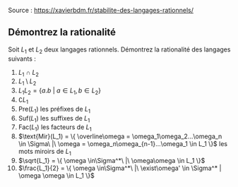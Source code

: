 Source : https://xavierbdm.fr/stabilite-des-langages-rationnels/

## Démontrez la rationalité 
Soit $L_1$ et $L_2$ deux langages rationnels.
Démontrez la rationalité des langages suivants :
1) $L_1\ \cap\ L_2$
2) $L_1 \setminus L_2$
3) $L_1L_2 = \{ a.b \ |\ a\in L_1, b\in L_2\}$
4) $\complement L_1$
5) $\text{Pre}(L_1)$ les préfixes de $L_1$
6) $\text{Suf}(L_1)$ les suffixes de $L_1$
7) $\text{Fac}(L_1)$ les facteurs de $L_1$
8) $\text{Mir}(L_1) = \{ \overline\omega = \omega_1\omega_2...\omega_n \in \Sigma\ |\ \omega = \omega_n\omega_{n-1}...\omega_1 \in L_1 \}$ les mots miroirs de $L_1$
9) $\sqrt{L_1} = \{ \omega \in\Sigma^*\ |\ \omega\omega \in L_1 \}$
10) $\frac{L_1}{2} = \{ \omega \in\Sigma^*\ |\ \exist\omega' \in \Sigma^* | \omega \omega \in L_1 \}$
<!--stackedit_data:
eyJoaXN0b3J5IjpbOTA5NDcwNTg1LC0yODY0MTYyMDBdfQ==
-->